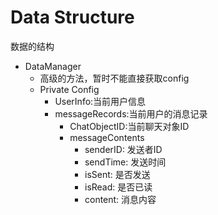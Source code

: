 # Data Structure

数据的结构



* DataManager
  * 高级的方法，暂时不能直接获取config
  * Private Config
    * UserInfo:当前用户信息
    * messageRecords:当前用户的消息记录
      * ChatObjectID:当前聊天对象ID
      * messageContents
        * senderID: 发送者ID
        * sendTime: 发送时间
        * isSent: 是否发送
        * isRead: 是否已读
        * content: 消息内容